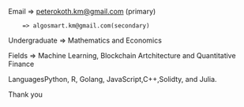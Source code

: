 

Email => peterokoth.km@gmail.com (primary)

        => algosmart.km@gmail.com(secondary)



Undergraduate => Mathematics and Economics

Fields => Machine Learning, Blockchain Artchitecture and Quantitative Finance

LanguagesPython, R, Golang, JavaScript,C++,Solidty, and Julia.


Thank you
